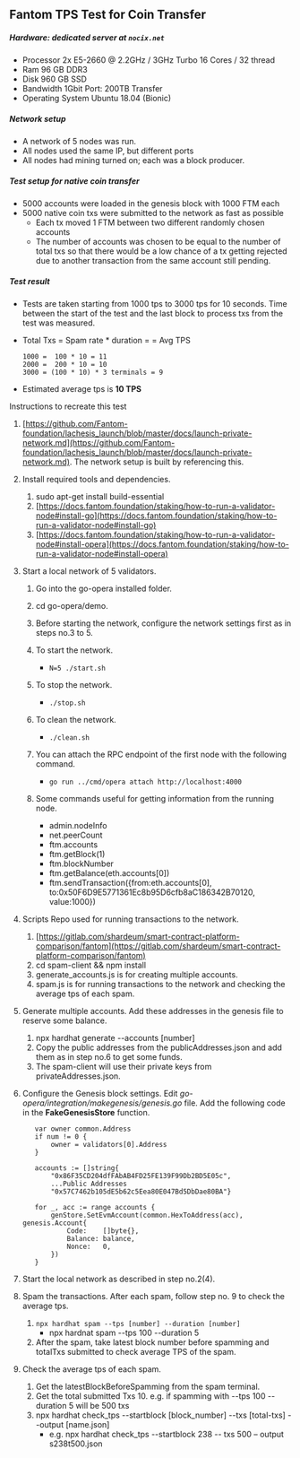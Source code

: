 ## Fantom TPS Test for Coin Transfer

##### Hardware: dedicated server at `nocix.net`

- Processor 2x E5-2660 @ 2.2GHz / 3GHz Turbo 16 Cores / 32 thread
- Ram 96 GB DDR3
- Disk 960 GB SSD
- Bandwidth 1Gbit Port: 200TB Transfer
- Operating System Ubuntu 18.04 (Bionic)

##### Network setup

- A network of 5 nodes was run.
- All nodes used the same IP, but different ports
- All nodes had mining turned on; each was a block producer.

##### Test setup for native coin transfer

- 5000 accounts were loaded in the genesis block with 1000 FTM each
- 5000 native coin txs were submitted to the network as fast as possible
  - Each tx moved 1 FTM between two different randomly chosen accounts
  - The number of accounts was chosen to be equal to the number of total txs so that there would be a low chance of a tx getting rejected due to another transaction from the same account still pending.

##### Test result

- Tests are taken starting from 1000 tps to 3000 tps for 10 seconds. Time between the start of the test and the last block to process txs from the test was measured.
- Total Txs = Spam rate \* duration = = Avg TPS

  ```
  1000 =  100 * 10 = 11
  2000 =  200 * 10 = 10
  3000 = (100 * 10) * 3 terminals = 9
  ```

- Estimated average tps is **10 TPS**

Instructions to recreate this test

1.  [https://github.com/Fantom-foundation/lachesis_launch/blob/master/docs/launch-private-network.md](https://github.com/Fantom-foundation/lachesis_launch/blob/master/docs/launch-private-network.md). The network setup is built by referencing this.
2.  Install required tools and dependencies.
    1. sudo apt-get install build-essential
    2. [https://docs.fantom.foundation/staking/how-to-run-a-validator-node#install-go](https://docs.fantom.foundation/staking/how-to-run-a-validator-node#install-go)
    3. [https://docs.fantom.foundation/staking/how-to-run-a-validator-node#install-opera](https://docs.fantom.foundation/staking/how-to-run-a-validator-node#install-opera)
3.  Start a local network of 5 validators.

    1. Go into the go-opera installed folder.
    2. cd go-opera/demo.
    3. Before starting the network, configure the network settings first as in steps no.3 to 5.
    4. To start the network.

       - `N=5 ./start.sh`

    5. To stop the network.

       - `./stop.sh`

    6. To clean the network.

       - `./clean.sh`

    7. You can attach the RPC endpoint of the first node with the following command.
       - `go run ../cmd/opera attach http://localhost:4000`
    8. Some commands useful for getting information from the running node.
       - admin.nodeInfo
       - net.peerCount
       - ftm.accounts
       - ftm.getBlock(1)
       - ftm.blockNumber
       - ftm.getBalance(eth.accounts[0])
       - ftm.sendTransaction({from:eth.accounts[0], to:0x50F6D9E5771361Ec8b95D6cfb8aC186342B70120, value:1000})

4.  Scripts Repo used for running transactions to the network.
    1. [https://gitlab.com/shardeum/smart-contract-platform-comparison/fantom](https://gitlab.com/shardeum/smart-contract-platform-comparison/fantom)
    2. cd spam-client && npm install
    3. generate_accounts.js is for creating multiple accounts.
    4. spam.js is for running transactions to the network and checking the average tps of each spam.
5.  Generate multiple accounts. Add these addresses in the genesis file to reserve some balance.
    1. npx hardhat generate --accounts [number]
    2. Copy the public addresses from the publicAddresses.json and add them as in step no.6 to get some funds.
    3. The spam-client will use their private keys from privateAddresses.json.
6.  Configure the Genesis block settings. Edit _go-opera/integration/makegenesis/genesis.go_ file. Add the following code in the **FakeGenesisStore** function.

    ```
       var owner common.Address
       if num != 0 {
           owner = validators[0].Address
       }

       accounts := []string{
           "0x86F35CD204dfFAbAB4FD25FE139F99Db2BD5E05c",
           ...Public Addresses
           "0x57C7462b105dE5b62c5Eea80E047Bd5DbDae80BA"}

       for _, acc := range accounts {
           genStore.SetEvmAccount(common.HexToAddress(acc), genesis.Account{
               Code:    []byte{},
               Balance: balance,
               Nonce:   0,
           })
       }
    ```

7.  Start the local network as described in step no.2(4).
8.  Spam the transactions. After each spam, follow step no. 9 to check the average tps.
    1. `npx hardhat spam --tps [number] --duration [number]`
       - npx hardnat spam --tps 100 --duration 5
    2. After the spam, take latest block number before spamming and totalTxs submitted to check average TPS of the spam.
9.  Check the average tps of each spam.
    1. Get the latestBlockBeforeSpamming from the spam terminal.
    2. Get the total submitted Txs 10.
       e.g. if spamming with --tps 100 --duration 5 will be 500 txs
    3. npx hardhat check_tps --startblock [block_number] --txs [total-txs] --output [name.json]
       - e.g. npx hardhat check_tps --startblock 238 -- txs 500 – output s238t500.json
